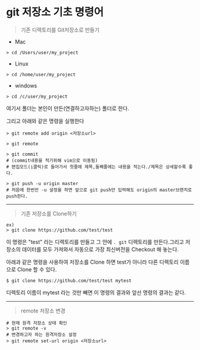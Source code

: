 # git 저장소 기초 명령어

> 기존 디렉토리를 Git저장소로 만들기

- Mac

```
> cd /Users/user/my_project
```

- Linux

```
> cd /home/user/my_project
```

- windows

```
> cd /c/user/my_project
```



여기서 폴더는 본인이 만든(연결하고자하는) 폴더로 한다.

그리고 아래와 같은 명령을 실행한다

```
> git remote add origin <저장소url>

> git remote

> git commit 
# (commit내용을 적기위해 vim으로 이동됨)
# 편집모드(i클릭)로 들어가서 첫줄에 제목,둘째줄에는 내용을 적는다./제목은 상세할수록 좋다.

> git push -u origin master
# 처음에 한번만 -u 설정을 하면 앞으로 git push만 입력해도 origin의 master브랜치로 push한다.
```

---

> 기존 저장소를 Clone하기

```
ex)
> git clone https://github.com/test/test
```

이 명령은 "test" 라는 디렉토리를 만들고 그 안에 `. git` 디렉토리를 만든다.그리고 저장소의 데이터를 모두 가져와서 자동으로 가장 최신버전을 Checkout 해 놓는다.

아래과 같은 명령을 사용하여 저장소를 Clone 하면 test가 아니라 다른 디렉토리 이름으로 Clone 할 수 있다.

```
$ git clone https://github.com/test/test mytest

```

디렉토리 이름이 mytest 라는 것만 빼면 이 명령의 결과와 앞선 명령의 결과는 같다.

------

> remote 저장소 변경

```
# 현재 원격 저장소 상태 확인
> git remote -v
# 변경하고자 하는 원격저장소 설정
> git remote set-url origin <저장소url>
```

